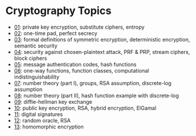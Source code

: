 # Cryptography Topics

- [01](./01-private-key-enc-intro.pdf): private key encryption, substitute ciphers, entropy
- [02](./02-private-key-enc-otp.pdf): one-time pad, perfect secrecy
- [03](./03-private-key-enc-formal-defs.pdf): formal definitions of symmetric encryption, deterministic encryption, semantic security
- [04](./04-stream-and-block-ciphers.pdf): security against chosen-plaintext attack, PRF & PRP, stream ciphers, block ciphers
- [05](./05-MAC-and-hash-funcs.pdf): message authentication codes, hash functions
- [06](./06-proofs-pseudo-oneway.pdf): one-way functions, function classes, computational indistinguishability
- [07](./07-number-theory-I.pdf): number theory (part I), groups, RSA assumption, discrete-log assumption
- [08](./08-number-theory-II.pdf): number theory (part II), hash function example with discrete-log
- [09](./09-key-distribution.pdf): diffie-hellman key exchange
- [10](./10-public-key-enc.pdf): public key encryption, RSA, hybrid encryption, ElGamal
- [11](./11-digital-signatures.pdf): digital signatures
- [12](./12-RSA.pdf): random oracle, RSA
- [13](./13-homomorphic-enc.pdf): homomorphic encryption
